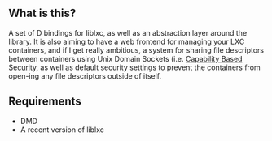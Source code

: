 ## What is this?

A set of D bindings for liblxc, as well as an abstraction layer around the library. It is also aiming to have a web frontend for managing your LXC containers, and if I get really ambitious, a system for sharing file descriptors between containers using Unix Domain Sockets (i.e. [Capability Based Security](https://en.wikipedia.org/wiki/Capability-based_security), as well as default security settings to prevent the containers from open-ing any file descriptors outside of itself.


## Requirements
- DMD
- A recent version of liblxc
